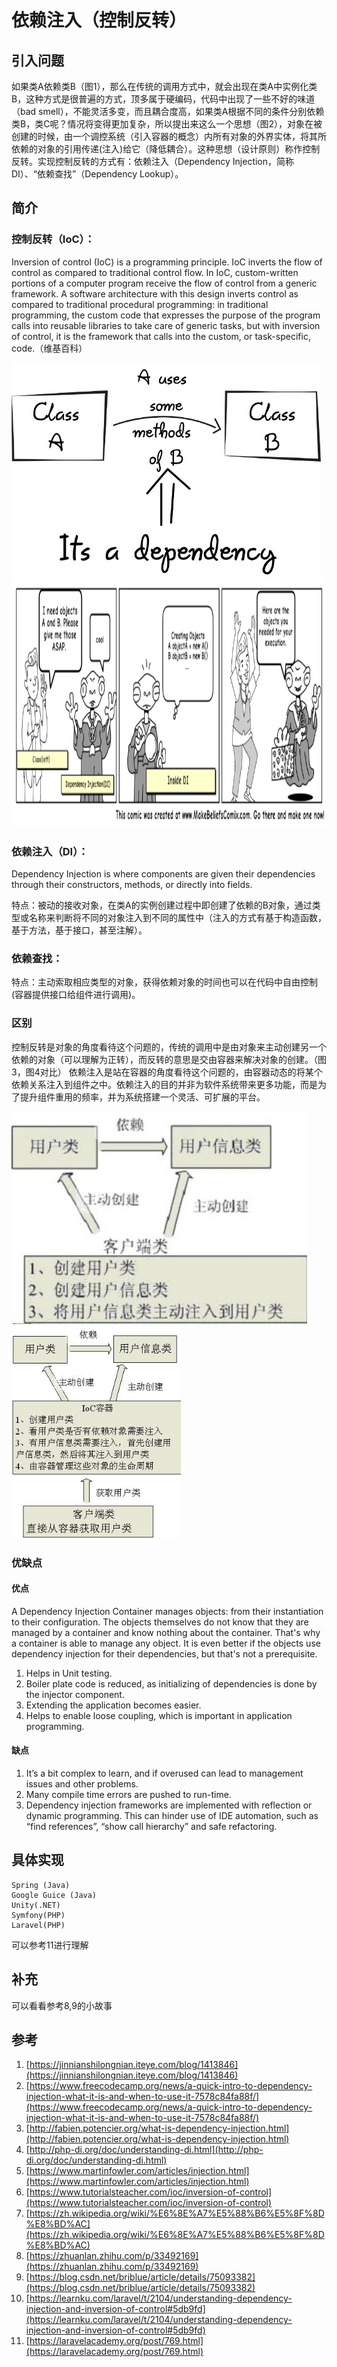 # 依赖注入（控制反转）

## 引入问题
如果类A依赖类B（图1），那么在传统的调用方式中，就会出现在类A中实例化类B，这种方式是很普遍的方式，顶多属于硬编码，代码中出现了一些不好的味道（bad smell），不能灵活多变，而且耦合度高，如果类A根据不同的条件分别依赖类B，类C呢？情况将变得更加复杂，所以提出来这么一个思想（图2），对象在被创建的时候，由一个调控系统（引入容器的概念）内所有对象的外界实体，将其所依赖的对象的引用传递(注入)给它（降低耦合）。这种思想（设计原则）称作控制反转。实现控制反转的方式有：依赖注入（Dependency Injection，简称DI）、“依赖查找”（Dependency Lookup）。

## 简介

### 控制反转（IoC）：

Inversion of control (IoC) is a programming principle. IoC inverts the flow of control as compared to traditional control flow. In IoC, custom-written portions of a computer program receive the flow of control from a generic framework. A software architecture with this design inverts control as compared to traditional procedural programming: in traditional programming, the custom code that expresses the purpose of the program calls into reusable libraries to take care of generic tasks, but with inversion of control, it is the framework that calls into the custom, or task-specific, code.（维基百科）

<img src= "./../assets/images/2019070201.jpeg" height="340px">
<img src= "./../assets/images/2019070202.png" height="400px">

### 依赖注入（DI）：

Dependency Injection is where components are given their dependencies through their constructors, methods, or directly into fields.

特点：被动的接收对象，在类A的实例创建过程中即创建了依赖的B对象，通过类型或名称来判断将不同的对象注入到不同的属性中（注入的方式有基于构造函数，基于方法，基于接口，甚至注解）。

### 依赖查找：
特点：主动索取相应类型的对象，获得依赖对象的时间也可以在代码中自由控制(容器提供接口给组件进行调用)。

### 区别
控制反转是对象的角度看待这个问题的，传统的调用中是由对象来主动创建另一个依赖的对象（可以理解为正转），而反转的意思是交由容器来解决对象的创建。（图3，图4对比）
依赖注入是站在容器的角度看待这个问题的，由容器动态的将某个依赖关系注入到组件之中。依赖注入的目的并非为软件系统带来更多功能，而是为了提升组件重用的频率，并为系统搭建一个灵活、可扩展的平台。

<img src= "./../assets/images/2019070203.jpeg" height="340px">
<img src= "./../assets/images/2019070204.jpeg" height="340px">

### 优缺点
#### 优点

A Dependency Injection Container manages objects: from their instantiation to their configuration. The objects themselves do not know that they are managed by a container and know nothing about the container. That's why a container is able to manage any object. It is even better if the objects use dependency injection for their dependencies, but that's not a prerequisite.

  1. Helps in Unit testing.
  2. Boiler plate code is reduced, as initializing of dependencies is done by the injector component.
  3. Extending the application becomes easier.
  4. Helps to enable loose coupling, which is important in application programming.

#### 缺点
  1. It’s a bit complex to learn, and if overused can lead to management issues and other problems.
  2. Many compile time errors are pushed to run-time.
  3. Dependency injection frameworks are implemented with reflection or dynamic programming. This can hinder use of IDE automation, such as “find references”, “show call hierarchy” and safe refactoring.

## 具体实现

```
Spring (Java)
Google Guice (Java)
Unity(.NET)
Symfony(PHP)
Laravel(PHP)
```

可以参考11进行理解

## 补充
可以看看参考8,9的小故事

## 参考
1. [https://jinnianshilongnian.iteye.com/blog/1413846](https://jinnianshilongnian.iteye.com/blog/1413846)
2. [https://www.freecodecamp.org/news/a-quick-intro-to-dependency-injection-what-it-is-and-when-to-use-it-7578c84fa88f/](https://www.freecodecamp.org/news/a-quick-intro-to-dependency-injection-what-it-is-and-when-to-use-it-7578c84fa88f/)
3. [http://fabien.potencier.org/what-is-dependency-injection.html](http://fabien.potencier.org/what-is-dependency-injection.html)
4. [http://php-di.org/doc/understanding-di.html](http://php-di.org/doc/understanding-di.html)
5. [https://www.martinfowler.com/articles/injection.html](https://www.martinfowler.com/articles/injection.html)
6. [https://www.tutorialsteacher.com/ioc/inversion-of-control](https://www.tutorialsteacher.com/ioc/inversion-of-control)
7. [https://zh.wikipedia.org/wiki/%E6%8E%A7%E5%88%B6%E5%8F%8D%E8%BD%AC](https://zh.wikipedia.org/wiki/%E6%8E%A7%E5%88%B6%E5%8F%8D%E8%BD%AC)
8. [https://zhuanlan.zhihu.com/p/33492169](https://zhuanlan.zhihu.com/p/33492169)
9. [https://blog.csdn.net/briblue/article/details/75093382](https://blog.csdn.net/briblue/article/details/75093382)
10. [https://learnku.com/laravel/t/2104/understanding-dependency-injection-and-inversion-of-control#5db9fd](https://learnku.com/laravel/t/2104/understanding-dependency-injection-and-inversion-of-control#5db9fd)
11. [https://laravelacademy.org/post/769.html](https://laravelacademy.org/post/769.html)